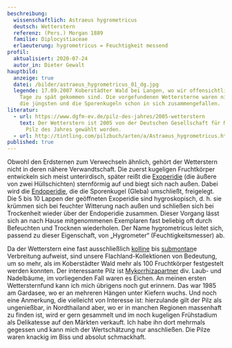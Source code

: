 ```yaml
---
beschreibung:
  wissenschaftlich: Astraeus hygrometricus
  deutsch: Wetterstern
  referenz: (Pers.) Morgan 1889
  familie: Diplocystiaceae
  erlaeuterung: hygrometricus = Feuchtigkeit messend
profil:
  aktualisiert: 2020-07-24
  autor_in: Dieter Gewalt
hauptbild:
  anzeige: true
  datei: /bilder/astraeus_hygrometricus_01_dg.jpg
  legende: 17.09.2007 Koberstädter Wald bei Langen, wo wir offensichtlich ein paar
    Tage zu spät gekommen sind. Die vorgefundenen Wettersterne waren nicht mehr
    die jüngsten und die Sporenkugeln schon in sich zusammengefallen.
literatur:
  - url: https://www.dgfm-ev.de/pilz-des-jahres/2005-wetterstern
    text: Der Wetterstern ist 2005 von der Deutschen Gesellschaft für Mykologie zum
      Pilz des Jahres gewählt worden.
  - url: http://tintling.com/pilzbuch/arten/a/Astraeus_hygrometricus.html
published: true
---
```

Obwohl den Erdsternen zum Verwechseln ähnlich, gehört der Wetterstern nicht in deren nähere Verwandtschaft. Die zuerst kugeligen Fruchtkörper entwickeln sich meist unterirdisch, später reißt die [Exoperidie](Exoperidie "Glossar") (die äußere von zwei Hüllschichten) sternförmig auf und biegt sich nach außen. Dabei wird die [Endoperidie](Endoperidie "Glossar"), die die Sporenkugel (Gleba) umschließt, freigelegt. Die 5 bis 10 Lappen der geöffneten Exoperidie sind hygroskopisch, d. h. sie krümmen sich bei feuchter Witterung nach außen und schließen sich bei Trockenheit wieder über der Endoperidie zusammen. Dieser Vorgang lässt sich an nach Hause mitgenommenen Exemplaren fast beliebig oft durch Befeuchten und Trocknen wiederholen. Der Name hygrometricus leitet sich, passend zu dieser Eigenschaft, von „Hygrometer“ (Feuchtigkeitsmesser) ab.

Da der Wetterstern eine fast ausschließlich [kolline](kollin "Glossar") bis [submontan](submontan "Glossar")e Verbreitung aufweist, sind unsere Flachland-Kollektionen von Bedeutung, um so mehr, als im Koberstädter Wald mehr als 100 Fruchtkörper festgestelt werden konnten. Der interessante Pilz ist [Mykorrhizapartner](Mykorrhiza "Glossar") div. Laub- und Nadelbäume, im vorliegenden Fall waren es Eichen. An meinen ersten Wettersternfund kann ich mich übrigens noch gut erinnern. Das war 1985 am Gardasee, wo er an mehreren Hängen unter Kiefern wuchs. Und noch eine Anmerkung, die vielleicht von Interesse ist: hierzulande gilt der Pilz als ungenießbar, in Nordthailand aber, wo er in manchen Regionen massenhaft zu finden ist, wird er gern gesammelt und im noch kugeligen Frühstadium als Delikatesse auf den Märkten verkauft. Ich habe ihn dort mehrmals gegessen und kann mich der Wertschätzung nur anschließen. Die Pilze waren knackig im Biss und absolut schmackhaft.